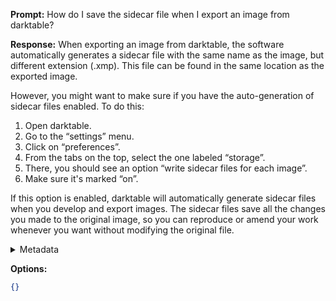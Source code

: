 **Prompt:**
How do I save the sidecar file when I export an image from darktable?

**Response:**
When exporting an image from darktable, the software automatically generates a sidecar file with the same name as the image, but different extension (.xmp). This file can be found in the same location as the exported image. 

However, you might want to make sure if you have the auto-generation of sidecar files enabled. To do this:

1. Open darktable.
2. Go to the “settings” menu.
3. Click on “preferences”.
4. From the tabs on the top, select the one labeled “storage”.
5. There, you should see an option “write sidecar files for each image”. 
6. Make sure it's marked “on”.

If this option is enabled, darktable will automatically generate sidecar files when you develop and export images. The sidecar files save all the changes you made to the original image, so you can reproduce or amend your work whenever you want without modifying the original file.

<details><summary>Metadata</summary>

- Duration: 14831 ms
- Datetime: 2023-07-20T15:54:46.580930
- Model: gpt-4-0613

</details>

**Options:**
```json
{}
```

